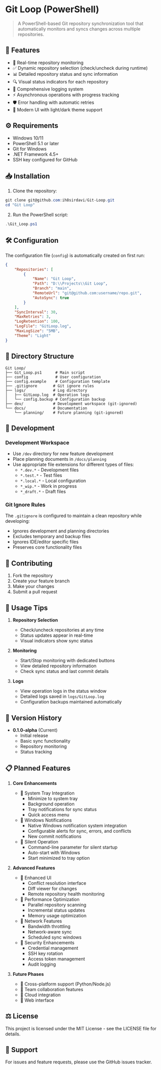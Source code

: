 # Git Loop (PowerShell)

> A PowerShell-based Git repository synchronization tool that automatically monitors and syncs changes across multiple repositories.

## 🚀 Features

- 🔄 Real-time repository monitoring
- ✅ Dynamic repository selection (check/uncheck during runtime)
- 📊 Detailed repository status and sync information
- 🔍 Visual status indicators for each repository
- 📝 Comprehensive logging system
- ⚡ Asynchronous operations with progress tracking
- 🛡️ Error handling with automatic retries
- 🎨 Modern UI with light/dark theme support

## ⚙️ Requirements

- Windows 10/11
- PowerShell 5.1 or later
- Git for Windows
- .NET Framework 4.5+
- SSH key configured for GitHub

## 📥 Installation

1. Clone the repository:
```powershell
git clone git@github.com:ih8sirdavi/Git-Loop.git
cd "Git Loop"
```

2. Run the PowerShell script:
```powershell
.\Git_Loop.ps1
```

## 🛠️ Configuration

The configuration file (`config`) is automatically created on first run:

```json
{
    "Repositories": [
        {
            "Name": "Git Loop",
            "Path": "D:\\Projects\\Git Loop",
            "Branch": "main",
            "RemoteUrl": "git@github.com:username/repo.git",
            "AutoSync": true
        }
    ],
    "SyncInterval": 30,
    "MaxRetries": 3,
    "LogRetention": 100,
    "LogFile": "GitLoop.log",
    "MaxLogSize": "5MB",
    "Theme": "Light"
}
```

## 📁 Directory Structure

```
Git Loop/
├── Git_Loop.ps1      # Main script
├── config            # User configuration
├── config.example    # Configuration template
├── .gitignore       # Git ignore rules
├── logs/            # Log directory
│   ├── GitLoop.log  # Operation logs
│   └── config.backup # Configuration backup
├── dev/             # Development workspace (git-ignored)
└── docs/            # Documentation
    └── planning/    # Future planning (git-ignored)
```

## 🔧 Development

### Development Workspace
- Use `/dev` directory for new feature development
- Place planning documents in `/docs/planning`
- Use appropriate file extensions for different types of files:
  - `*.dev.*` - Development files
  - `*.test.*` - Test files
  - `*.local.*` - Local configuration
  - `*_wip.*` - Work in progress
  - `*_draft.*` - Draft files

### Git Ignore Rules
The `.gitignore` is configured to maintain a clean repository while developing:
- Ignores development and planning directories
- Excludes temporary and backup files
- Ignores IDE/editor specific files
- Preserves core functionality files

## 🤝 Contributing

1. Fork the repository
2. Create your feature branch
3. Make your changes
4. Submit a pull request

## 📝 Usage Tips

1. **Repository Selection**
   - Check/uncheck repositories at any time
   - Status updates appear in real-time
   - Visual indicators show sync status

2. **Monitoring**
   - Start/Stop monitoring with dedicated buttons
   - View detailed repository information
   - Check sync status and last commit details

3. **Logs**
   - View operation logs in the status window
   - Detailed logs saved in `logs/GitLoop.log`
   - Configuration backups maintained automatically

## 🔄 Version History

- **0.1.0-alpha** (Current)
  - Initial release
  - Basic sync functionality
  - Repository monitoring
  - Status tracking

## 📋 Planned Features

1. **Core Enhancements**
   - 🔲 System Tray Integration
     - Minimize to system tray
     - Background operation
     - Tray notifications for sync status
     - Quick access menu
   - 🔲 Windows Notifications
     - Native Windows notification system integration
     - Configurable alerts for sync, errors, and conflicts
     - New commit notifications
   - 🔲 Silent Operation
     - Command-line parameter for silent startup
     - Auto-start with Windows
     - Start minimized to tray option

2. **Advanced Features**
   - 🔲 Enhanced UI
     - Conflict resolution interface
     - Diff viewer for changes
     - Remote repository health monitoring
   - 🔲 Performance Optimization
     - Parallel repository scanning
     - Incremental status updates
     - Memory usage optimization
   - 🔲 Network Features
     - Bandwidth throttling
     - Network-aware sync
     - Scheduled sync windows
   - 🔲 Security Enhancements
     - Credential management
     - SSH key rotation
     - Access token management
     - Audit logging

3. **Future Phases**
   - 🔲 Cross-platform support (Python/Node.js)
   - 🔲 Team collaboration features
   - 🔲 Cloud integration
   - 🔲 Web interface

## ⚖️ License

This project is licensed under the MIT License - see the LICENSE file for details.

## 🤔 Support

For issues and feature requests, please use the GitHub issues tracker.
